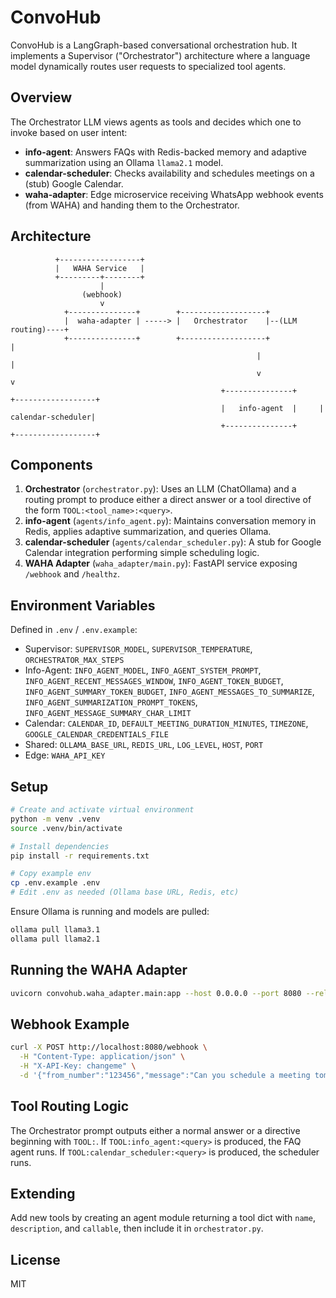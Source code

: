 # ConvoHub

ConvoHub is a LangGraph-based conversational orchestration hub. It implements a Supervisor ("Orchestrator") architecture where a language model dynamically routes user requests to specialized tool agents.

## Overview
The Orchestrator LLM views agents as tools and decides which one to invoke based on user intent:
- **info-agent**: Answers FAQs with Redis-backed memory and adaptive summarization using an Ollama `llama2.1` model.
- **calendar-scheduler**: Checks availability and schedules meetings on a (stub) Google Calendar.
- **waha-adapter**: Edge microservice receiving WhatsApp webhook events (from WAHA) and handing them to the Orchestrator.

## Architecture
```
          +------------------+
          |   WAHA Service   |
          +---------+--------+
                    |
                (webhook)
                    v
            +---------------+        +-------------------+
            |  waha-adapter | -----> |   Orchestrator    |--(LLM routing)----+
            +---------------+        +-------------------+                   |
                                                       |                     |
                                                       v                     v
                                               +---------------+     +------------------+
                                               |   info-agent  |     | calendar-scheduler|
                                               +---------------+     +------------------+
```

## Components
1. **Orchestrator** (`orchestrator.py`): Uses an LLM (ChatOllama) and a routing prompt to produce either a direct answer or a tool directive of the form `TOOL:<tool_name>:<query>`.
2. **info-agent** (`agents/info_agent.py`): Maintains conversation memory in Redis, applies adaptive summarization, and queries Ollama.
3. **calendar-scheduler** (`agents/calendar_scheduler.py`): A stub for Google Calendar integration performing simple scheduling logic.
4. **WAHA Adapter** (`waha_adapter/main.py`): FastAPI service exposing `/webhook` and `/healthz`.

## Environment Variables
Defined in `.env` / `.env.example`:
- Supervisor: `SUPERVISOR_MODEL`, `SUPERVISOR_TEMPERATURE`, `ORCHESTRATOR_MAX_STEPS`
- Info-Agent: `INFO_AGENT_MODEL`, `INFO_AGENT_SYSTEM_PROMPT`, `INFO_AGENT_RECENT_MESSAGES_WINDOW`, `INFO_AGENT_TOKEN_BUDGET`, `INFO_AGENT_SUMMARY_TOKEN_BUDGET`, `INFO_AGENT_MESSAGES_TO_SUMMARIZE`, `INFO_AGENT_SUMMARIZATION_PROMPT_TOKENS`, `INFO_AGENT_MESSAGE_SUMMARY_CHAR_LIMIT`
- Calendar: `CALENDAR_ID`, `DEFAULT_MEETING_DURATION_MINUTES`, `TIMEZONE`, `GOOGLE_CALENDAR_CREDENTIALS_FILE`
- Shared: `OLLAMA_BASE_URL`, `REDIS_URL`, `LOG_LEVEL`, `HOST`, `PORT`
- Edge: `WAHA_API_KEY`

## Setup
```bash
# Create and activate virtual environment
python -m venv .venv
source .venv/bin/activate

# Install dependencies
pip install -r requirements.txt

# Copy example env
cp .env.example .env
# Edit .env as needed (Ollama base URL, Redis, etc)
```

Ensure Ollama is running and models are pulled:
```bash
ollama pull llama3.1
ollama pull llama2.1
```

## Running the WAHA Adapter
```bash
uvicorn convohub.waha_adapter.main:app --host 0.0.0.0 --port 8080 --reload
```

## Webhook Example
```bash
curl -X POST http://localhost:8080/webhook \
  -H "Content-Type: application/json" \
  -H "X-API-Key: changeme" \
  -d '{"from_number":"123456","message":"Can you schedule a meeting tomorrow?"}'
```

## Tool Routing Logic
The Orchestrator prompt outputs either a normal answer or a directive beginning with `TOOL:`. If `TOOL:info_agent:<query>` is produced, the FAQ agent runs. If `TOOL:calendar_scheduler:<query>` is produced, the scheduler runs.

## Extending
Add new tools by creating an agent module returning a tool dict with `name`, `description`, and `callable`, then include it in `orchestrator.py`.

## License
MIT
